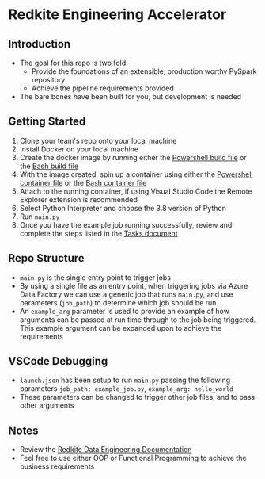 # Redkite Engineering Accelerator

## Introduction

- The goal for this repo is two fold:
  - Provide the foundations of an extensible, production worthy PySpark repository
  - Achieve the pipeline requirements provided
- The bare bones have been built for you, but development is needed

## Getting Started

1. Clone your team's repo onto your local machine
2. Install Docker on your local machine
3. Create the docker image by running either the [Powershell build file](./.docker/Powershell/build-redkite-refresher-pyspark-image.ps1) or the [Bash build file](./.docker/Bash/build-pyspark-pipelines-image.sh)
4. With the image created, spin up a container using either the [Powershell container file](./.docker/Powershell/start-redkite-refresher-pyspark-container.ps1) or the [Bash container file](./.docker/Bash/start-pyspark-pipelines-container.sh)
5. Attach to the running container, if using Visual Studio Code the Remote Explorer extension is recommended
6. Select Python Interpreter and choose the 3.8 version of Python
7. Run `main.py`
8. Once you have the example job running successfully, review and complete the steps listed in the [Tasks document](wiki/1%20Tasks.md)

## Repo Structure

- `main.py` is the single entry point to trigger jobs
- By using a single file as an entry point, when triggering jobs via Azure Data Factory we can use a generic job that runs `main.py`, and use parameters (`job_path`) to determine which job should be run
- An `example_arg` parameter is used to provide an example of how arguments can be passed at run time through to the job being triggered. This example argument can be expanded upon to achieve the requirements


## VSCode Debugging

- `launch.json` has been setup to run `main.py` passing the following parameters `job_path: example_job.py`, `example_arg: hello_world`
- These parameters can be changed to trigger other job files, and to pass other arguments

## Notes

- Review the [Redkite Data Engineering Documentation](https://dataengineering.redkite.com)
- Feel free to use either OOP or Functional Programming to achieve the business requirements
